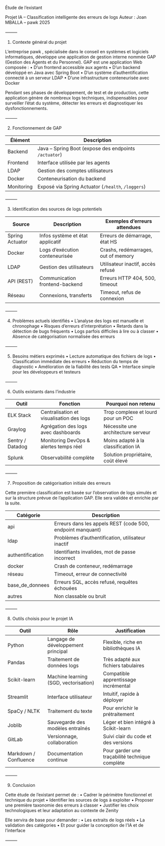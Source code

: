 
Étude de l’existant

Projet IA – Classification intelligente des erreurs de logs
Auteur : Joan MBALLA – pawk 2025

⸻

1. Contexte général du projet

L’entreprise pawk , spécialisée dans le conseil en systèmes et logiciels informatiques, développe une application de gestion interne nommée GAP (Gestion des Agents et du Personnel). GAP est une application Web composée :
	•	D’un frontend accessible aux agents
	•	D’un backend développé en Java avec Spring Boot
	•	D’un système d’authentification connecté à un serveur LDAP
	•	D’une infrastructure conteneurisée avec Docker

Pendant ses phases de développement, de test et de production, cette application génère de nombreux logs techniques, indispensables pour surveiller l’état du système, détecter les erreurs et diagnostiquer les dysfonctionnements.



⸻

2. Fonctionnement de GAP

| Élément     | Description                                             |
|-------------|---------------------------------------------------------|
| Backend     | Java – Spring Boot (expose des endpoints `/actuator`)  |
| Frontend    | Interface utilisée par les agents                       |
| LDAP        | Gestion des comptes utilisateurs                        |
| Docker      | Conteneurisation du backend                             |
| Monitoring  | Exposé via Spring Actuator (`/health`, `/loggers`)      |

⸻

3. Identification des sources de logs potentiels

| Source              | Description                        | Exemples d’erreurs attendues         |
|---------------------|------------------------------------|--------------------------------------|
| Spring Actuator     | Infos système et état applicatif   | Erreurs de démarrage, état HS        |
| Docker              | Logs d’exécution conteneurisée     | Crashs, redémarrages, out of memory  |
| LDAP                | Gestion des utilisateurs           | Utilisateur inactif, accès refusé    |
| API (REST)          | Communication frontend-backend     | Erreurs HTTP 404, 500, timeout       |
| Réseau              | Connexions, transferts             | Timeout, refus de connexion          |


⸻

4. Problèmes actuels identifiés
	•	L’analyse des logs est manuelle et chronophage
	•	Risques d’erreurs d’interprétation
	•	Retards dans la détection de bugs fréquents
	•	Logs parfois difficiles à lire ou à classer
	•	Absence de catégorisation normalisée des erreurs

⸻

5. Besoins métiers exprimés
	•	Lecture automatique des fichiers de logs
	•	Classification immédiate des erreurs
	•	Réduction du temps de diagnostic
	•	Amélioration de la fiabilité des tests QA
	•	Interface simple pour les développeurs et testeurs

⸻

6. Outils existants dans l’industrie

| Outil               | Fonction                                 | Pourquoi non retenu                         |
|---------------------|------------------------------------------|---------------------------------------------|
| ELK Stack           | Centralisation et visualisation des logs | Trop complexe et lourd pour un POC          |
| Graylog             | Agrégation des logs avec dashboards      | Nécessite une architecture serveur          |
| Sentry / Datadog    | Monitoring DevOps & alertes temps réel   | Moins adapté à la classification IA         |
| Splunk              | Observabilité complète                   | Solution propriétaire, coût élevé           |


⸻

7. Proposition de catégorisation initiale des erreurs

Cette première classification est basée sur l’observation de logs simulés et sur la structure prévue de l’application GAP. Elle sera validée et enrichie par la suite.

| Catégorie           | Description                                             |
|---------------------|---------------------------------------------------------|
| api                 | Erreurs dans les appels REST (code 500, endpoint manquant) |
| ldap                | Problèmes d’authentification, utilisateur inactif       |
| authentification    | Identifiants invalides, mot de passe incorrect          |
| docker              | Crash de conteneur, redémarrage                         |
| réseau              | Timeout, erreur de connectivité                         |
| base_de_donnees     | Erreurs SQL, accès refusé, requêtes échouées            |
| autres              | Non classable ou bruit                                  |



⸻

8. Outils choisis pour le projet IA

| Outil            | Rôle                                  | Justification                                         |
|------------------|----------------------------------------|-------------------------------------------------------|
| Python           | Langage de développement principal     | Flexible, riche en bibliothèques IA                  |
| Pandas           | Traitement de données logs             | Très adapté aux fichiers tabulaires                 |
| Scikit-learn     | Machine learning (SGD, vectorisation)  | Compatible apprentissage incrémental                |
| Streamlit        | Interface utilisateur                  | Intuitif, rapide à déployer                         |
| SpaCy / NLTK     | Traitement du texte                    | Pour enrichir le prétraitement                      |
| Joblib           | Sauvegarde des modèles entraînés       | Léger et bien intégré à Scikit-learn                |
| GitLab           | Versionnage, collaboration             | Suivi clair du code et des versions                 |
| Markdown / Confluence | Documentation continue            | Pour garder une traçabilité technique complète       |


⸻

9. Conclusion

Cette étude de l’existant permet de :
	•	Cadrer le périmètre fonctionnel et technique du projet
	•	Identifier les sources de logs à exploiter
	•	Proposer une première taxonomie des erreurs à classer
	•	Justifier les choix technologiques et leur adaptation au contexte de Zenity

Elle servira de base pour demander :
	•	Les extraits de logs réels
	•	La validation des catégories
	•	Et pour guider la conception de l’IA et de l’interface

⸻
